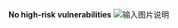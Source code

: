 **No high-risk vulnerabilities**
![输入图片说明](https://images.gitee.com/uploads/images/2020/1028/173248_5f90bbdd_5504908.png "模拟器.PNG")